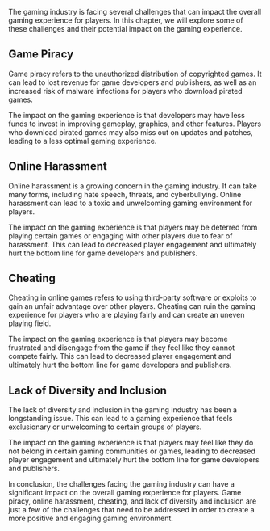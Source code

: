 
The gaming industry is facing several challenges that can impact the overall gaming experience for players. In this chapter, we will explore some of these challenges and their potential impact on the gaming experience.

Game Piracy
-----------

Game piracy refers to the unauthorized distribution of copyrighted games. It can lead to lost revenue for game developers and publishers, as well as an increased risk of malware infections for players who download pirated games.

The impact on the gaming experience is that developers may have less funds to invest in improving gameplay, graphics, and other features. Players who download pirated games may also miss out on updates and patches, leading to a less optimal gaming experience.

Online Harassment
-----------------

Online harassment is a growing concern in the gaming industry. It can take many forms, including hate speech, threats, and cyberbullying. Online harassment can lead to a toxic and unwelcoming gaming environment for players.

The impact on the gaming experience is that players may be deterred from playing certain games or engaging with other players due to fear of harassment. This can lead to decreased player engagement and ultimately hurt the bottom line for game developers and publishers.

Cheating
--------

Cheating in online games refers to using third-party software or exploits to gain an unfair advantage over other players. Cheating can ruin the gaming experience for players who are playing fairly and can create an uneven playing field.

The impact on the gaming experience is that players may become frustrated and disengage from the game if they feel like they cannot compete fairly. This can lead to decreased player engagement and ultimately hurt the bottom line for game developers and publishers.

Lack of Diversity and Inclusion
-------------------------------

The lack of diversity and inclusion in the gaming industry has been a longstanding issue. This can lead to a gaming experience that feels exclusionary or unwelcoming to certain groups of players.

The impact on the gaming experience is that players may feel like they do not belong in certain gaming communities or games, leading to decreased player engagement and ultimately hurt the bottom line for game developers and publishers.

In conclusion, the challenges facing the gaming industry can have a significant impact on the overall gaming experience for players. Game piracy, online harassment, cheating, and lack of diversity and inclusion are just a few of the challenges that need to be addressed in order to create a more positive and engaging gaming environment.
